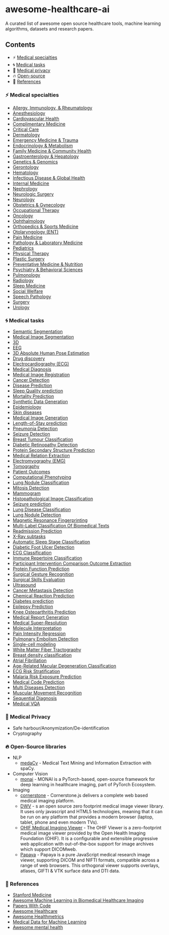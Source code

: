 # awesome-healthcare-ai
A curated list of awesome open source healthcare tools, machine learning algorithms, datasets and research papers.


## Contents

- :zap: [Medical specialties](#medical-specialties)
- :cyclone: [Medical tasks](#medical-tasks)
- :key: [Medical privacy](#medical-privacy)
- :fire: [Open-source](#open-source)
- :book: [References](#references)

### :zap: Medical specialties 
  * [Allergy, Immunology, & Rheumatology](resources/medical-specialties/allergy-immunology-rheumatology.md)
  * [Anesthesiology](resources/medical-specialties/anesthesiology.md)
  * [Cardiovascular Health](resources/medical-specialties/cardiovascular-health.md)
  * [Complimentary Medicine](resources/medical-specialties/complimentary-medicine.md)
  * [Critical Care](resources/medical-specialties/critical-care-pulmonology.md)
  * [Dermatology](resources/medical-specialties/dermatology.md)
  * [Emergency Medicine & Trauma](resources/medical-specialties/emergency-medicine.md)
  * [Endocrinology & Metabolism](resources/medical-specialties/endocrinology.md)
  * [Family Medicine & Community Health](resources/medical-specialties/family-medicine.md)
  * [Gastroenterology & Hepatology](resources/medical-specialties/gastroenterology.md)
  * [Genetics & Genomics](resources/medical-specialties/genetics-genomics.md)
  * [Gerontology](resources/medical-specialties/gerontology.md)
  * [Hematology](resources/medical-specialties/hematology.md)
  * [Infectious Disease & Global Health](resources/medical-specialties/infectious-disease.md)
  * [Internal Medicine](resources/medical-specialties/internal-medicine.md)
  * [Nephrology](resources/medical-specialties/nephrology.md)
  * [Neurologic Surgery](resources/medical-specialties/neurologic-surgery.md)
  * [Neurology](resources/medical-specialties/neurology.md)
  * [Obstetrics & Gynecology](resources/medical-specialties/obstetrics-gynecology.md)
  * [Occupational Therapy](resources/medical-specialties/occupational-therapy.md)
  * [Oncology](resources/medical-specialties/oncology.md)
  * [Ophthalmology](resources/medical-specialties/ophthalmology.md)
  * [Orthopedics & Sports Medicine](resources/medical-specialties/orthopedics.md)
  * [Otolaryngology (ENT)](resources/medical-specialties/otolaryngology.md)
  * [Pain Medicine](resources/medical-specialties/anesthesiology.md)
  * [Pathology & Laboratory Medicine](resources/medical-specialties/pathology-laboratory.md)
  * [Pediatrics](resources/medical-specialties/pediatrics.md)
  * [Physical Therapy](resources/medical-specialties/physical-therapy.md)
  * [Plastic Surgery](resources/medical-specialties/plastic-surgery.md)
  * [Preventative Medicine & Nutrition](resources/medical-specialties/preventative-medicine.md)
  * [Psychiatry & Behavioral Sciences](resources/medical-specialties/psychiatry.md)
  * [Pulmonology](resources/medical-specialties/pulmonology.md)
  * [Radiology](resources/medical-specialties/radiology.md)
  * [Sleep Medicine](resources/medical-specialties/anesthesiology.md)
  * [Social Welfare](resources/medical-specialties/social-welfare.md)
  * [Speech Pathology](resources/medical-specialties/speech-pathology.md)
  * [Surgery](resources/medical-specialties/surgery.md)
  * [Urology](resources/medical-specialties/urology.md)
  
### :cyclone: Medical tasks 
  * [Semantic Segmentation](https://paperswithcode.com/area/medical/semantic-segmentation)
  * [Medical Image Segmentation](https://paperswithcode.com/area/medical/medical-image-segmentation)
  * [3D](https://paperswithcode.com/area/medical/3d)
  * [EEG](https://paperswithcode.com/area/medical/eeg)
  * [3D Absolute Human Pose Estimation](https://paperswithcode.com/area/medical/3d-absolute-human-pose-estimation)
  * [Drug discovery](https://paperswithcode.com/area/medical/drug-discovery)
  * [Electrocardiography (ECG)](https://paperswithcode.com/area/medical/electrocardiography-ecg)
  * [Medical Diagnosis](https://paperswithcode.com/area/medical/medical-diagnosis)
  * [Medical Image Registration](https://paperswithcode.com/area/medical/medical-image-registration)
  * [Cancer Detection](https://paperswithcode.com/area/medical/cancer)
  * [Disease Prediction](https://paperswithcode.com/area/medical/disease-prediction)
  * [Sleep Quality prediction](https://paperswithcode.com/area/medical/sleep-quality-prediction)
  * [Mortality Prediction](https://paperswithcode.com/area/medical/mortality-prediction)
  * [Synthetic Data Generation](https://paperswithcode.com/area/medical/synthetic-data-generation)
  * [Epidemiology](https://paperswithcode.com/area/medical/epidemiology)
  * [Skin diseases](https://paperswithcode.com/area/medical/skin)
  * [Medical Image Generation](https://paperswithcode.com/area/medical/medical-image-generation)
  * [Length-of-Stay prediction](https://paperswithcode.com/area/medical/length-of-stay-prediction)
  * [Pneumonia Detection](https://paperswithcode.com/area/medical/pneumonia-detection)
  * [Seizure Detection](https://paperswithcode.com/area/medical/seizure-detection)
  * [Breast Tumour Classification](https://paperswithcode.com/area/medical/breast-tumour-classification)
  * [Diabetic Retinopathy Detection](https://paperswithcode.com/area/medical/diabetic-retinopathy-detection)
  * [Protein Secondary Structure Prediction](https://paperswithcode.com/area/medical/protein-secondary-structure-prediction)
  * [Medical Relation Extraction](https://paperswithcode.com/area/medical/medical-relation-extraction)
  * [Electromyography (EMG)](https://paperswithcode.com/task/electromyography-emg)
  * [Tomography](https://paperswithcode.com/task/tomography)
  * [Patient Outcomes](https://paperswithcode.com/task/patient-outcomes)
  * [Computational Phenotyping](https://paperswithcode.com/task/computational-phenotyping)
  * [Lung Nodule Classification](https://paperswithcode.com/task/lung-nodule-classification)
  * [Mitosis Detection](https://paperswithcode.com/task/mitosis-detection)
  * [Mammogram](https://paperswithcode.com/task/mammogram)
  * [Histopathological Image Classification](https://paperswithcode.com/task/histopathological-image-classification)
  * [Seizure prediction](https://paperswithcode.com/task/seizure-prediction)
  * [Lung Disease Classification](https://paperswithcode.com/task/lung-disease-classification)
  * [Lung Nodule Detection](https://paperswithcode.com/task/lung-nodule-detection)
  * [Magnetic Resonance Fingerprinting](https://paperswithcode.com/task/magnetic-resonance-fingerprinting)
  * [Multi-Label Classification Of Biomedical Texts](https://paperswithcode.com/task/multi-label-classification-of-biomedical)
  * [Readmission Prediction](https://paperswithcode.com/task/readmission-prediction)
  * [X-Ray subtasks](https://paperswithcode.com/area/medical/x-ray)
  * [Automatic Sleep Stage Classification](https://paperswithcode.com/task/automatic-sleep-stage-classification)
  * [Diabetic Foot Ulcer Detection](https://paperswithcode.com/task/diabetic-foot-ulcer-detection)
  * [ECG Classification](https://paperswithcode.com/task/photoplethysmography-ppg)
  * [Immune Repertoire Classification](https://paperswithcode.com/task/immune-repertoire-classification)
  * [Participant Intervention Comparison Outcome Extraction](https://paperswithcode.com/task/participant-intervention-comparison-outcome)
  * [Protein Function Prediction](https://paperswithcode.com/task/protein-function-prediction)
  * [Surgical Gesture Recognition](https://paperswithcode.com/task/surgical-gesture-recognition)
  * [Surgical Skills Evaluation](https://paperswithcode.com/task/surgical-skills-evaluation)
  * [Ultrasound](https://paperswithcode.com/task/ultrasound)
  * [Cancer Metastasis Detection](https://paperswithcode.com/task/cancer-metastasis-detection)
  * [Chemical Reaction Prediction](https://paperswithcode.com/task/chemical-reaction-prediction)
  * [Diabetes prediction](https://paperswithcode.com/task/diabetes-prediction)
  * [Epilepsy Prediction](https://paperswithcode.com/task/epilepsy-prediction)
  * [Knee Osteoarthritis Prediction](https://paperswithcode.com/task/knee-osteoarthritis-prediction)
  * [Medical Report Generation](https://paperswithcode.com/task/medical-report-generation)
  * [Medical Super-Resolution](https://paperswithcode.com/task/medical-super-resolution)
  * [Molecule Interpretation](https://paperswithcode.com/task/molecule-interpretation)
  * [Pain Intensity Regression](https://paperswithcode.com/task/pain-intensity-regression)
  * [Pulmonary Embolism Detection](https://paperswithcode.com/task/pulmonary-embolism-detection)
  * [Single-cell modeling](https://paperswithcode.com/task/single-cell-modeling)
  * [White Matter Fiber Tractography](https://paperswithcode.com/task/white-matter-fiber-tractography)
  * [Breast density classification](https://paperswithcode.com/task/breast-density-classification)
  * [Atrial Fibrillation](https://paperswithcode.com/task/atrial-fibrillation)
  * [Age-Related Macular Degeneration Classification](https://paperswithcode.com/task/classification-of-age-related-macular)
  * [ECG Risk Stratification](https://paperswithcode.com/task/ecg-risk-stratification)
  * [Malaria Risk Exposure Prediction](https://paperswithcode.com/task/malaria-risk-exposure-prediction)
  * [Medical Code Prediction](https://paperswithcode.com/task/medical-code-prediction)
  * [Multi Diseases Detection](https://paperswithcode.com/task/multi-diseases-detection)
  * [Muscular Movement Recognition](https://paperswithcode.com/task/muscular-movement-recognition)
  * [Sequential Diagnosis](https://paperswithcode.com/task/sequential-diagnosis)
  * [Medical VQA](https://github.com/aioz-ai/MICCAI19-MedVQA)

### :key: Medical Privacy 
  * Safe harbour/Anonymization/De-identification
  * Cryptography
  
### :fire: Open-Source libraries
  * NLP
    - [medaCy](https://github.com/NLPatVCU/medaCy) - Medical Text Mining and Information Extraction with spaCy.
  * Computer Vision
    - [monai](https://github.com/Project-MONAI/MONAI) - MONAI is a PyTorch-based, open-source framework for deep learning in healthcare imaging, part of PyTorch Ecosystem.
  * Imaging
    - [cornerstone](https://github.com/cornerstonejs/cornerstone) - Cornerstone.js delivers a complete web based medical imaging platform.
    - [DWV](https://github.com/ivmartel/dwv) - s an open source zero footprint medical image viewer library. It uses only javascript and HTML5 technologies, meaning that it can be run on any platform that provides a modern browser (laptop, tablet, phone and even modern TVs).
    - [OHIF Medical Imaging Viewer](https://github.com/OHIF/Viewers) - The OHIF Viewer is a zero-footprint medical image viewer provided by the Open Health Imaging Foundation (OHIF). It is a configurable and extensible progressive web application with out-of-the-box support for image archives which support DICOMweb.
    - [Papaya](https://github.com/rii-mango/Papaya) - Papaya is a pure JavaScript medical research image viewer, supporting DICOM and NIFTI formats, compatible across a range of web browsers. This orthogonal viewer supports overlays, atlases, GIFTI & VTK surface data and DTI data.
    
### :book: References 
  * [Stanford Medicine](https://stanford.cloud-cme.com/default.aspx)
  * [Awesome Machine Learning in Biomedical Healthcare Imaging](https://github.com/XindiWu/Awesome-Machine-Learning-in-Biomedical-Healthcare-Imaging)
  * [Papers With Code](https://paperswithcode.com/area/medical)
  * [Awesome Healthcare](https://github.com/kakoni/awesome-healthcare)
  * [Awesome Healthmetrics](https://github.com/leandromineti/awesome-healthmetrics)
  * [Medical Data for Machine Learning](https://github.com/beamandrew/medical-data)
  * [Awesome mental health](https://github.com/dreamingechoes/awesome-mental-health)
